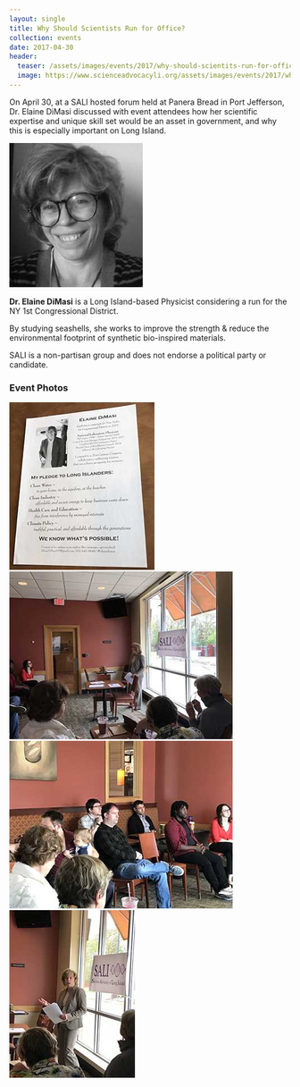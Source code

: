 ```yaml
---
layout: single
title: Why Should Scientists Run for Office?
collection: events
date: 2017-04-30
header:
  teaser: /assets/images/events/2017/why-should-scientits-run-for-office/flyer.jpg
  image: https://www.scienceadvocacyli.org/assets/images/events/2017/why-should-scientits-run-for-office/IMG-1377.jpg
---
```

On April 30, at a SALI hosted forum held at Panera Bread in Port Jefferson, Dr. Elaine DiMasi discussed with event attendees how her scientific expertise and unique skill set would be an asset in government, and why this is especially important on Long Island.

![Elaine-DeMasi](/assets/images/events/2017/why-should-scientits-run-for-office/Elaine-DeMasi.jpg)

**Dr. Elaine DiMasi** is a Long Island-based Physicist considering a run for the NY 1st Congressional District.

By studying seashells, she works to improve the strength & reduce the environmental footprint of synthetic bio-inspired materials.

SALI is a non-partisan group and does not endorse a political party or candidate.

### Event Photos

[![](/assets/images/events/2017//why-should-scientits-run-for-office/thumb-IMG-1376.jpg)](/assets/images/events/2017/why-should-scientits-run-for-office/IMG-1376.jpg) [![](/assets/images/events/2017//why-should-scientits-run-for-office/thumb-IMG-1377.jpg)](/assets/images/events/2017/why-should-scientits-run-for-office/IMG-1377.jpg)
 [![](/assets/images/events/2017//why-should-scientits-run-for-office/thumb-IMG-1381.jpg)](/assets/images/events/2017/why-should-scientits-run-for-office/IMG-1381.jpg) [![](/assets/images/events/2017//why-should-scientits-run-for-office/thumb-IMG-1385.jpg)](/assets/images/events/2017/why-should-scientits-run-for-office/IMG-1385.jpg)